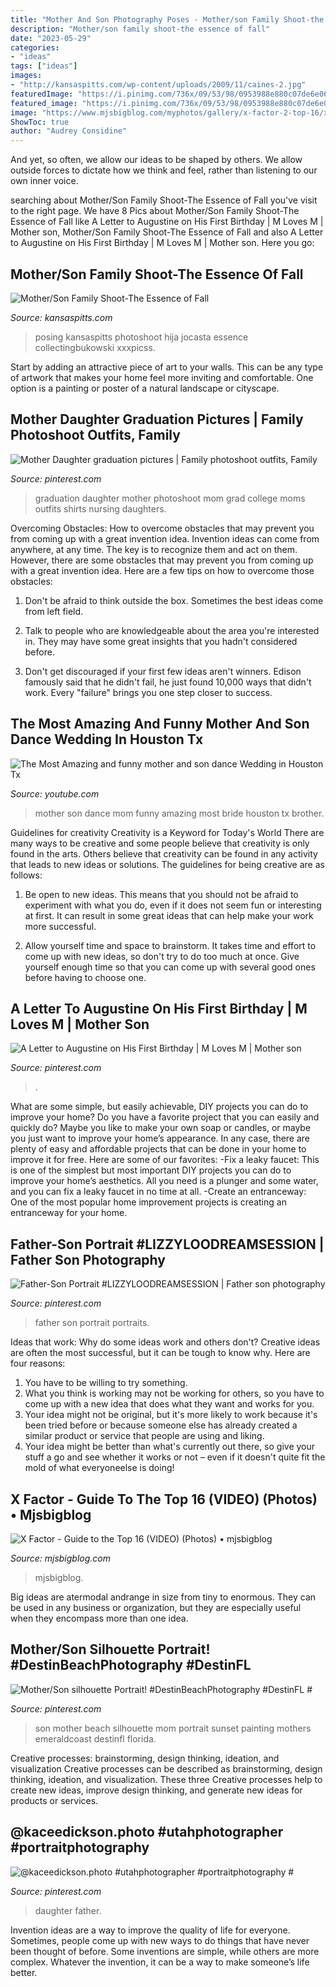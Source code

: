 ```yaml
---
title: "Mother And Son Photography Poses - Mother/son Family Shoot-the Essence Of Fall"
description: "Mother/son family shoot-the essence of fall"
date: "2023-05-29"
categories:
- "ideas"
tags: ["ideas"]
images:
- "http://kansaspitts.com/wp-content/uploads/2009/11/caines-2.jpg"
featuredImage: "https://i.pinimg.com/736x/09/53/98/0953988e880c07de6e069faadb316b3f--beach-portraits-mother-son.jpg"
featured_image: "https://i.pinimg.com/736x/09/53/98/0953988e880c07de6e069faadb316b3f--beach-portraits-mother-son.jpg"
image: "https://www.mjsbigblog.com/myphotos/gallery/x-factor-2-top-16/xf_39-sisterc-grey_3328.jpg"
ShowToc: true
author: "Audrey Considine"
---
```



And yet, so often, we allow our ideas to be shaped by others. We allow outside forces to dictate how we think and feel, rather than listening to our own inner voice.

	

		
searching about Mother/Son Family Shoot-The Essence of Fall you've visit to the right page. We have 8 Pics about Mother/Son Family Shoot-The Essence of Fall like A Letter to Augustine on His First Birthday | M Loves M | Mother son, Mother/Son Family Shoot-The Essence of Fall and also A Letter to Augustine on His First Birthday | M Loves M | Mother son. Here you go:
		
    
## Mother/Son Family Shoot-The Essence Of Fall

<img loading=lazy src="http://kansaspitts.com/wp-content/uploads/2009/11/caines-2.jpg" onerror="this.onerror=null;this.src='https://tse4.mm.bing.net/th?id=OIP.8l6IueaafwNRS9HBxEGJFAHaLC&amp;pid=15.1';" alt="Mother/Son Family Shoot-The Essence of Fall">

_Source: kansaspitts.com_

>posing kansaspitts photoshoot hija jocasta essence collectingbukowski xxxpicss. 

	

Start by adding an attractive piece of art to your walls. This can be any type of artwork that makes your home feel more inviting and comfortable. One option is a painting or poster of a natural landscape or cityscape.

    
## Mother Daughter Graduation Pictures | Family Photoshoot Outfits, Family

<img loading=lazy src="https://i.pinimg.com/736x/2e/7c/ae/2e7cae4e5a213acf528a1b750c23c4d5.jpg" onerror="this.onerror=null;this.src='https://tse1.mm.bing.net/th?id=OIP.Xvourp5baWlf5jvp_C3DjwHaNL&amp;pid=15.1';" alt="Mother Daughter graduation pictures | Family photoshoot outfits, Family">

_Source: pinterest.com_

>graduation daughter mother photoshoot mom grad college moms outfits shirts nursing daughters. 

	

Overcoming Obstacles: How to overcome obstacles that may prevent you from coming up with a great invention idea.
Invention ideas can come from anywhere, at any time. The key is to recognize them and act on them. However, there are some obstacles that may prevent you from coming up with a great invention idea. Here are a few tips on how to overcome those obstacles:
1) Don't be afraid to think outside the box. Sometimes the best ideas come from left field.

2) Talk to people who are knowledgeable about the area you're interested in. They may have some great insights that you hadn't considered before.

3) Don't get discouraged if your first few ideas aren't winners. Edison famously said that he didn't fail, he just found 10,000 ways that didn't work. Every "failure" brings you one step closer to success.

    
## The Most Amazing And Funny Mother And Son Dance Wedding In Houston Tx

<img loading=lazy src="https://i.ytimg.com/vi/OllhHOMCs0E/maxresdefault.jpg" onerror="this.onerror=null;this.src='https://tse1.mm.bing.net/th?id=OIP.DKzppOMSaaHNmPfZCXx7DQHaEK&amp;pid=15.1';" alt="The Most Amazing and funny mother and son dance Wedding in Houston Tx">

_Source: youtube.com_

>mother son dance mom funny amazing most bride houston tx brother. 

	

Guidelines for creativity
Creativity is a Keyword for Today's World
There are many ways to be creative and some people believe that creativity is only found in the arts. Others believe that creativity can be found in any activity that leads to new ideas or solutions. The guidelines for being creative are as follows:

1. Be open to new ideas. This means that you should not be afraid to experiment with what you do, even if it does not seem fun or interesting at first. It can result in some great ideas that can help make your work more successful.

2. Allow yourself time and space to brainstorm. It takes time and effort to come up with new ideas, so don't try to do too much at once. Give yourself enough time so that you can come up with several good ones before having to choose one.


    
## A Letter To Augustine On His First Birthday | M Loves M | Mother Son

<img loading=lazy src="https://i.pinimg.com/736x/03/f5/d1/03f5d1d11a771e6b004914a1e73d7e2b.jpg" onerror="this.onerror=null;this.src='https://tse4.mm.bing.net/th?id=OIP.KbwW16r1h_8Hg2uJvRQCcAHaLH&amp;pid=15.1';" alt="A Letter to Augustine on His First Birthday | M Loves M | Mother son">

_Source: pinterest.com_

>. 

	

What are some simple, but easily achievable, DIY projects you can do to improve your home?
Do you have a favorite project that you can easily and quickly do? Maybe you like to make your own soap or candles, or maybe you just want to improve your home’s appearance. In any case, there are plenty of easy and affordable projects that can be done in your home to improve it for free. Here are some of our favorites: 
-Fix a leaky faucet: This is one of the simplest but most important DIY projects you can do to improve your home’s aesthetics. All you need is a plunger and some water, and you can fix a leaky faucet in no time at all. 
-Create an entranceway: One of the most popular home improvement projects is creating an entranceway for your home.

    
## Father-Son Portrait #LIZZYLOODREAMSESSION | Father Son Photography

<img loading=lazy src="https://i.pinimg.com/736x/da/60/a6/da60a65ae6254a1708c90c2512be12fb--giveaway-father.jpg" onerror="this.onerror=null;this.src='https://tse3.mm.bing.net/th?id=OIP.jPuGTfsu6BsZ6laLIaPfkwHaLH&amp;pid=15.1';" alt="Father-Son Portrait #LIZZYLOODREAMSESSION | Father son photography">

_Source: pinterest.com_

>father son portrait portraits. 

	

Ideas that work: Why do some ideas work and others don't?
Creative ideas are often the most successful, but it can be tough to know why. Here are four reasons:
1. You have to be willing to try something.
2. What you think is working may not be working for others, so you have to come up with a new idea that does what they want and works for you.
3. Your idea might not be original, but it's more likely to work because it's been tried before or because someone else has already created a similar product or service that people are using and liking.
4. Your idea might be better than what's currently out there, so give your stuff a go and see whether it works or not – even if it doesn't quite fit the mold of what everyoneelse is doing!

    
## X Factor - Guide To The Top 16 (VIDEO) (Photos) • Mjsbigblog

<img loading=lazy src="https://www.mjsbigblog.com/myphotos/gallery/x-factor-2-top-16/xf_39-sisterc-grey_3328.jpg" onerror="this.onerror=null;this.src='https://tse4.mm.bing.net/th?id=OIP.CYpKu26O45T3W1OlEwo6vwHaJ4&amp;pid=15.1';" alt="X Factor - Guide to the Top 16 (VIDEO) (Photos) • mjsbigblog">

_Source: mjsbigblog.com_

>mjsbigblog. 

	

Big ideas are atermodal andrange in size from tiny to enormous. They can be used in any business or organization, but they are especially useful when they encompass more than one idea. 

    
## Mother/Son Silhouette Portrait! #DestinBeachPhotography #DestinFL #

<img loading=lazy src="https://i.pinimg.com/736x/09/53/98/0953988e880c07de6e069faadb316b3f--beach-portraits-mother-son.jpg" onerror="this.onerror=null;this.src='https://tse2.mm.bing.net/th?id=OIP.-WhBOtqpdS-10evpKbvxRwHaF6&amp;pid=15.1';" alt="Mother/Son silhouette Portrait! #DestinBeachPhotography #DestinFL #">

_Source: pinterest.com_

>son mother beach silhouette mom portrait sunset painting mothers emeraldcoast destinfl florida. 

	

Creative processes: brainstorming, design thinking, ideation, and visualization
Creative processes can be described as brainstorming, design thinking, ideation, and visualization. These three Creative processes help to create new ideas, improve design thinking, and generate new ideas for products or services.

    
## @kaceedickson.photo #utahphotographer #portraitphotography #

<img loading=lazy src="https://i.pinimg.com/736x/42/47/10/424710f03941a942c3380da609ef115c.jpg" onerror="this.onerror=null;this.src='https://tse3.mm.bing.net/th?id=OIP.I7t6B4e-pgR-7wGlyqUY5wHaLH&amp;pid=15.1';" alt="@kaceedickson.photo #utahphotographer #portraitphotography #">

_Source: pinterest.com_

>daughter father. 

	

Invention ideas are a way to improve the quality of life for everyone. Sometimes, people come up with new ways to do things that have never been thought of before. Some inventions are simple, while others are more complex. Whatever the invention, it can be a way to make someone’s life better.

